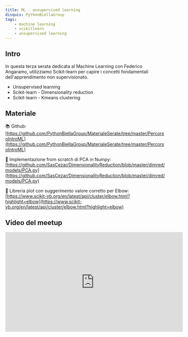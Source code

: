 ```yaml
---
title: ML - unsupervised learning
disquis: PythonBiellaGroup
tags:
    - machine learning
    - scikitlearn
    - unsupervised learning
---
```


## Intro

In questa terza serata dedicata al Machine Learning con Federico Angaramo, utilizziamo Scikit-learn per capire i concetti fondamentali dell'apprendimento non supervisionato.

* Unsupervised learning
* Scikit-learn - Dimensionality reduction
* Scikit-learn - Kmeans clustering

## Materiale

📚 Github:
[https://github.com/PythonBiellaGroup/MaterialeSerate/tree/master/PercorsoIntroML](https://github.com/PythonBiellaGroup/MaterialeSerate/tree/master/PercorsoIntroML)

📒 Implementazione from scratch di PCA in Numpy:
[https://github.com/SasCezar/DimensionalityReduction/blob/master/dimred/models/PCA.py](https://github.com/SasCezar/DimensionalityReduction/blob/master/dimred/models/PCA.py)

📐 Libreria plot con suggerimento valore corretto per Elbow:
[https://www.scikit-yb.org/en/latest/api/cluster/elbow.html?highlight=elbow](https://www.scikit-yb.org/en/latest/api/cluster/elbow.html?highlight=elbow)

## Video del meetup

<iframe width="560" height="315" src="https://www.youtube.com/embed/Qfb0qkxjXnw?si=MtanO_wufhSuxBos" title="YouTube video player" frameborder="0" allow="accelerometer; autoplay; clipboard-write; encrypted-media; gyroscope; picture-in-picture; web-share" allowfullscreen></iframe>